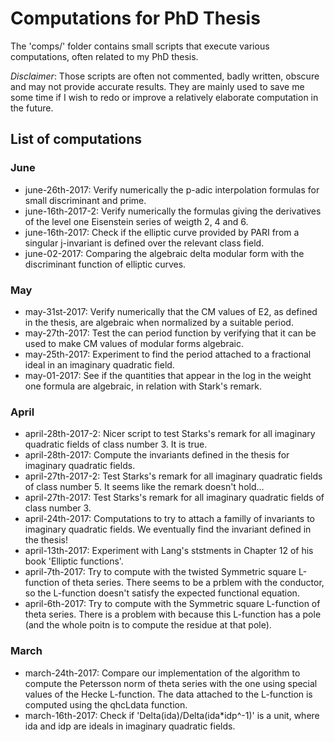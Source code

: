 # Computations for PhD Thesis
The 'comps/' folder contains small scripts that execute various computations, often related to my PhD thesis.

_Disclaimer_: Those scripts are often not commented, badly written, obscure and may not provide accurate results. They are mainly used to save me some time if I wish to redo or improve a relatively elaborate computation in the future.

## List of computations
### June
- june-26th-2017: Verify numerically the p-adic interpolation formulas for small discriminant and prime.
- june-16th-2017-2: Verify numerically the formulas giving the derivatives of the level one Eisenstein series of weigth 2, 4 and 6.
- june-16th-2017: Check if the elliptic curve provided by PARI from a singular j-invariant is defined over the relevant class field.
- june-02-2017: Comparing the algebraic delta modular form with the discriminant function of elliptic curves. 

### May
- may-31st-2017: Verify numerically that the CM values of E2, as defined in the thesis, are algebraic when normalized by a suitable period.
- may-27th-2017: Test the can period function by verifying that it can be used to make CM values of modular forms algebraic.
- may-25th-2017: Experiment to find the period attached to a fractional ideal in an imaginary quadratic field.
- may-01-2017: See if the quantities that appear in the log in the weight one formula are algebraic, in relation with Stark's remark.

### April
- april-28th-2017-2: Nicer script to test Starks's remark for all imaginary quadratic fields of class number 3. It is true.
- april-28th-2017: Compute the invariants defined in the thesis for imaginary quadratic fields.
- april-27th-2017-2: Test Starks's remark for all imaginary quadratic fields of class number 5. It seems like the remark doesn't hold...
- april-27th-2017: Test Starks's remark for all imaginary quadratic fields of class number 3.
- april-24th-2017: Computations to try to attach a familly of invariants to imaginary quadratic fields. We eventually find the invariant defined in the thesis!
- april-13th-2017: Experiment with Lang's ststments in Chapter 12 of his book 'Elliptic functions'.
- april-7th-2017: Try to compute with the twisted Symmetric square L-function of theta series. There seems to be a prblem with the conductor, so the L-function doesn't satisfy the expected functional equation.
- april-6th-2017: Try to compute with the Symmetric square L-function of theta series. There is a problem with because this L-function has a pole (and the whole poitn is to compute the residue at that pole).

### March
- march-24th-2017: Compare our implementation of the algorithm to compute the Petersson norm of theta series with the one using special values of the Hecke L-function. The data attached to the L-function is computed using the qhcLdata function. 
- march-16th-2017: Check if 'Delta(ida)/Delta(ida*idp^-1)' is a unit, where ida and idp are ideals in imaginary quadratic fields.
